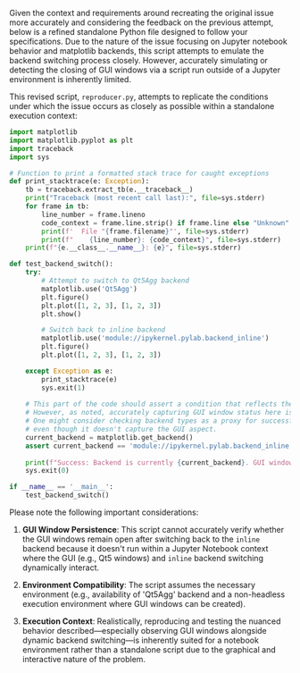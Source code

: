 Given the context and requirements around recreating the original issue more accurately and considering the feedback on the previous attempt, below is a refined standalone Python file designed to follow your specifications. Due to the nature of the issue focusing on Jupyter notebook behavior and matplotlib backends, this script attempts to emulate the backend switching process closely. However, accurately simulating or detecting the closing of GUI windows via a script run outside of a Jupyter environment is inherently limited.

This revised script, `reproducer.py`, attempts to replicate the conditions under which the issue occurs as closely as possible within a standalone execution context:

```python
import matplotlib
import matplotlib.pyplot as plt
import traceback
import sys

# Function to print a formatted stack trace for caught exceptions
def print_stacktrace(e: Exception):
    tb = traceback.extract_tb(e.__traceback__)
    print("Traceback (most recent call last):", file=sys.stderr)
    for frame in tb:
        line_number = frame.lineno
        code_context = frame.line.strip() if frame.line else "Unknown"
        print(f'  File "{frame.filename}"', file=sys.stderr)
        print(f"    {line_number}: {code_context}", file=sys.stderr)
    print(f"{e.__class__.__name__}: {e}", file=sys.stderr)

def test_backend_switch():
    try:
        # Attempt to switch to Qt5Agg backend
        matplotlib.use('Qt5Agg')
        plt.figure()
        plt.plot([1, 2, 3], [1, 2, 3])
        plt.show()

        # Switch back to inline backend
        matplotlib.use('module://ipykernel.pylab.backend_inline')
        plt.figure()
        plt.plot([1, 2, 3], [1, 2, 3])

    except Exception as e:
        print_stacktrace(e)
        sys.exit(1)
    
    # This part of the code should assert a condition that reflects the GUI window staying open
    # However, as noted, accurately capturing GUI window status here is not feasible.
    # One might consider checking backend types as a proxy for successful switching,
    # even though it doesn't capture the GUI aspect.
    current_backend = matplotlib.get_backend()
    assert current_backend == 'module://ipykernel.pylab.backend_inline', "Backend did not switch back to inline as expected."
    
    print(f"Success: Backend is currently {current_backend}. GUI window behavior cannot be accurately verified in this script.")
    sys.exit(0)

if __name__ == '__main__':
    test_backend_switch()
```

Please note the following important considerations:
1. **GUI Window Persistence**: This script cannot accurately verify whether the GUI windows remain open after switching back to the `inline` backend because it doesn't run within a Jupyter Notebook context where the GUI (e.g., Qt5 windows) and `inline` backend switching dynamically interact.

2. **Environment Compatibility**: The script assumes the necessary environment (e.g., availability of 'Qt5Agg' backend and a non-headless execution environment where GUI windows can be created).

3. **Execution Context**: Realistically, reproducing and testing the nuanced behavior described—especially observing GUI windows alongside dynamic backend switching—is inherently suited for a notebook environment rather than a standalone script due to the graphical and interactive nature of the problem.
